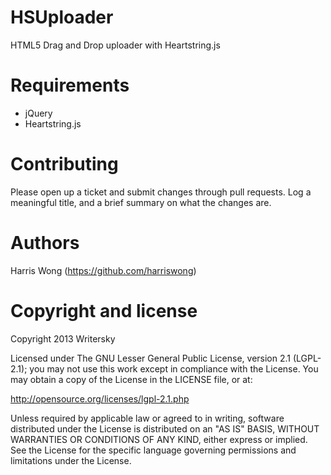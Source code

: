HSUploader
==========

HTML5 Drag and Drop uploader with Heartstring.js

Requirements
============
- jQuery
- Heartstring.js

Contributing
============
Please open up a ticket and submit changes through pull requests. Log a meaningful title, and a brief summary on what the changes are.


Authors
=======
Harris Wong (https://github.com/harriswong)

Copyright and license
======================
Copyright 2013 Writersky

Licensed under The GNU Lesser General Public License, version 2.1 (LGPL-2.1); you may not use this work except in compliance with the License. You may obtain a copy of the License in the LICENSE file, or at:

http://opensource.org/licenses/lgpl-2.1.php

Unless required by applicable law or agreed to in writing, software distributed under the License is distributed on an "AS IS" BASIS, WITHOUT WARRANTIES OR CONDITIONS OF ANY KIND, either express or implied. See the License for the specific language governing permissions and limitations under the License.
